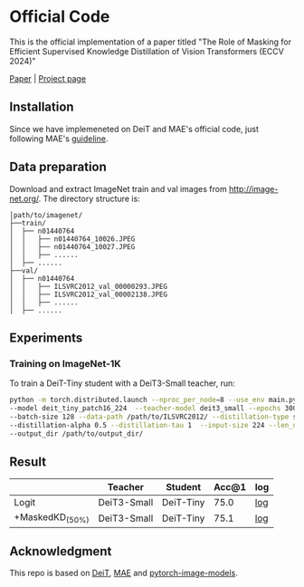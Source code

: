 # Official Code

This is the official implementation of a paper titled "The Role of Masking for Efficient Supervised Knowledge Distillation of Vision Transformers (ECCV 2024)"

[Paper](https://arxiv.org/abs/2302.10494) | [Project page](https://maskedkd.github.io/)

## Installation
Since we have implemeneted on DeiT and MAE's official code, just following MAE's [guideline](https://github.com/facebookresearch/mae).


## Data preparation

Download and extract ImageNet train and val images from http://image-net.org/.
The directory structure is:

```
│path/to/imagenet/
├──train/
│  ├── n01440764
│  │   ├── n01440764_10026.JPEG
│  │   ├── n01440764_10027.JPEG
│  │   ├── ......
│  ├── ......
├──val/
│  ├── n01440764
│  │   ├── ILSVRC2012_val_00000293.JPEG
│  │   ├── ILSVRC2012_val_00002138.JPEG
│  │   ├── ......
│  ├── ......
```

## Experiments

### Training on ImageNet-1K
To train a DeiT-Tiny student with a DeiT3-Small teacher, run:

```sh
python -m torch.distributed.launch --nproc_per_node=8 --use_env main.py \
--model deit_tiny_patch16_224  --teacher-model deit3_small --epochs 300 \
--batch-size 128 --data-path /path/to/ILSVRC2012/ --distillation-type soft \
--distillation-alpha 0.5 --distillation-tau 1  --input-size 224 --len_num_keep 98 \
--output_dir /path/to/output_dir/
```

## Result

|| Teacher  | Student   | Acc@1 |  log                        |
|--------| -------- | --------- | ----- | ----------------------------|
|Logit| DeiT3-Small | DeiT-Tiny | 75.0  | [log](./logs/logit.txt) |
|+MaskedKD<sub>(50%)</sub>| DeiT3-Small | DeiT-Tiny | 75.1  | [log](./logs/maskeded50%.txt) |



## Acknowledgment

This repo is based on [DeiT](https://github.com/facebookresearch/deit), [MAE](https://github.com/facebookresearch/mae) and [pytorch-image-models](https://github.com/rwightman/pytorch-image-models).
